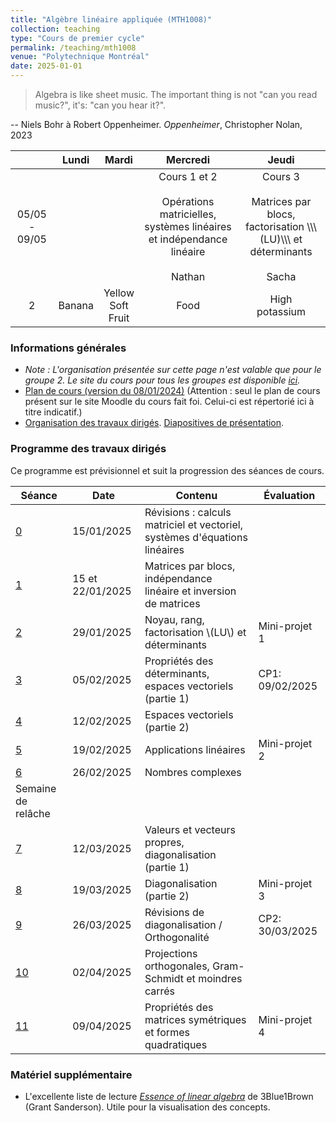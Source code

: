 ```yaml
---
title: "Algèbre linéaire appliquée (MTH1008)"
collection: teaching
type: "Cours de premier cycle"
permalink: /teaching/mth1008
venue: "Polytechnique Montréal"
date: 2025-01-01
---
```


> Algebra is like sheet music. The important thing is not "can you read music?", it's: "can you hear it?".

-- Niels Bohr à Robert Oppenheimer. *Oppenheimer*, Christopher Nolan, 2023

<table style="width:100%; border-collapse: collapse;">
  <thead>
    <tr>
      <th style="text-align: center;"></th>
      <th style="text-align: center;">Lundi</th>
      <th style="text-align: center;">Mardi</th>
      <th style="text-align: center;">Mercredi</th>
      <th style="text-align: center;">Jeudi</th>
    </tr>
  </thead>
  <tbody>
    <tr>
      <td style="text-align: center;">05/05 - 09/05</td>
      <td style="text-align: center;"></td>
      <td style="text-align: center;"></td>
      <td style="text-align: center;">Cours 1 et 2<br><br>Opérations matricielles, systèmes linéaires et indépendance linéaire<br><br>Nathan</td>
      <td style="text-align: center;">Cours 3<br><br>Matrices par blocs, factorisation \\\(LU)\\\ et déterminants<br><br>Sacha</td>
    </tr>
    <tr>
      <td style="text-align: center;">2</td>
      <td style="text-align: center;">Banana</td>
      <td style="text-align: center;">Yellow<br>Soft<br>Fruit</td>
      <td style="text-align: center;">Food</td>
      <td style="text-align: center;">High<br>potassium</td>
    </tr>
  </tbody>
</table>


### Informations générales

- *Note : L'organisation présentée sur cette page n'est valable que pour le groupe 2. Le site du cours pour tous les groupes est disponible [ici](https://www.polymtl.ca/programmes/cours/algebre-lineaire-appliquee).*
- [Plan de cours (version du 08/01/2024)](/files/Plan_de_cours_MTH1008_H25.pdf) (Attention : seul le plan de cours présent sur le site Moodle du cours fait foi. Celui-ci est répertorié ici à titre indicatif.)
- [Organisation des travaux dirigés](/teaching/mth1008/organisation). [Diapositives de présentation](/files/intro-td.pdf).

### Programme des travaux dirigés

Ce programme est prévisionnel et suit la progression des séances de cours.

| Séance                       | Date             | Contenu                                                                    | Évaluation      |
| ---------------------------- | ---------------- | -------------------------------------------------------------------------- | --------------- |
| [0](/teaching/mth1008/td0)   | 15/01/2025       | Révisions : calculs matriciel et vectoriel, systèmes d'équations linéaires |
| [1](/teaching/mth1008/td1)   | 15 et 22/01/2025 | Matrices par blocs, indépendance linéaire et inversion de matrices         |
| [2](/teaching/mth1008/td2)   | 29/01/2025       | Noyau, rang, factorisation \\(LU\\) et déterminants                        | Mini-projet 1   |
| [3](/teaching/mth1008/td3)   | 05/02/2025       | Propriétés des déterminants, espaces vectoriels (partie 1)                 | CP1: 09/02/2025 |
| [4](/teaching/mth1008/td4)   | 12/02/2025       | Espaces vectoriels (partie 2)                                              |
| [5](/teaching/mth1008/td5)   | 19/02/2025       | Applications linéaires                                                     | Mini-projet 2   |
| [6](/teaching/mth1008/td6)   | 26/02/2025       | Nombres complexes                                                          |
| Semaine de relâche           |                  |                                                                            |
| [7](/teaching/mth1008/td7)   | 12/03/2025       | Valeurs et vecteurs propres, diagonalisation (partie 1)                    |
| [8](/teaching/mth1008/td8)   | 19/03/2025       | Diagonalisation (partie 2)                                                 | Mini-projet 3   |
| [9](/teaching/mth1008/td9)   | 26/03/2025       | Révisions de diagonalisation / Orthogonalité                               | CP2: 30/03/2025 |
| [10](/teaching/mth1008/td10) | 02/04/2025       | Projections orthogonales, Gram-Schmidt et moindres carrés                  |                 |
| [11](/teaching/mth1008/td11) | 09/04/2025       | Propriétés des matrices symétriques et formes quadratiques                 | Mini-projet 4   |

### Matériel supplémentaire

- L'excellente liste de lecture [*Essence of linear algebra*](https://www.youtube.com/playlist?list=PLZHQObOWTQDPD3MizzM2xVFitgF8hE_ab) de 3Blue1Brown (Grant Sanderson). Utile pour la visualisation des concepts.
